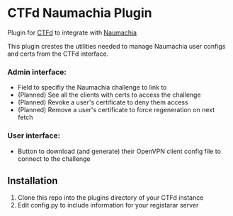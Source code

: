 # CTFd Naumachia Plugin
Plugin for [CTFd](https://github.com/ctfd/ctfd) to integrate with [Naumachia](https://github.com/nategraf/Naumachia)

This plugin crestes the utilities needed to manage Naumachia user configs and certs from the CTFd interface.

### Admin interface:
* Field to specifiy the Naumachia challenge to link to
* (Planned) See all the clients with certs to access the challenge
* (Planned) Revoke a user's certificate to deny them access
* (Planned) Remove a user's certificate to force regeneration on next fetch

### User interface:
* Button to download (and generate) their OpenVPN client config file to connect to the challenge

## Installation
1. Clone this repo into the plugins directory of your CTFd instance
2. Edit config.py to include information for your registarar server
